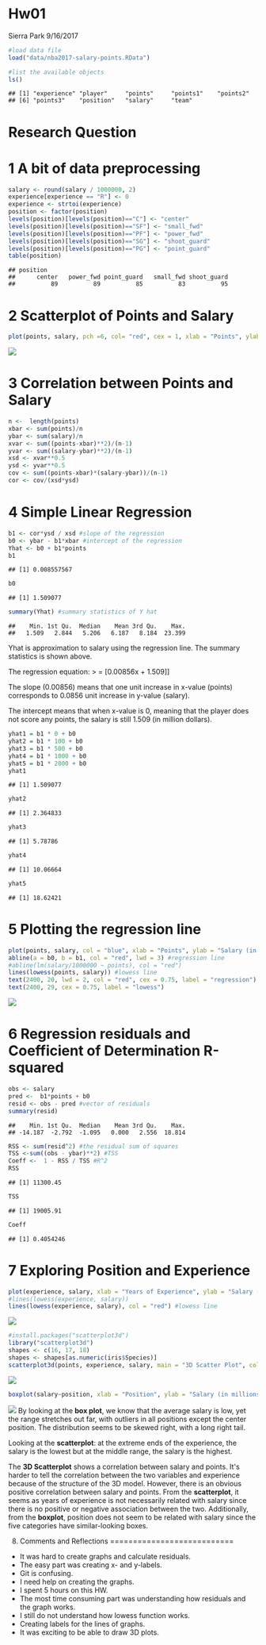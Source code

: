Hw01
================
Sierra Park
9/16/2017

``` r
#load data file
load("data/nba2017-salary-points.RData")

#list the available objects
ls()
```

    ## [1] "experience" "player"     "points"     "points1"    "points2"   
    ## [6] "points3"    "position"   "salary"     "team"

Research Question
=================

1 A bit of data preprocessing
=============================

``` r
salary <- round(salary / 1000000, 2)
experience[experience == "R"] <- 0
experience <- strtoi(experience)
position <- factor(position)
levels(position)[levels(position)=="C"] <- "center"
levels(position)[levels(position)=="SF"] <- "small_fwd"
levels(position)[levels(position)=="PF"] <- "power_fwd"
levels(position)[levels(position)=="SG"] <- "shoot_guard"
levels(position)[levels(position)=="PG"] <- "point_guard"
table(position)
```

    ## position
    ##      center   power_fwd point_guard   small_fwd shoot_guard 
    ##          89          89          85          83          95

2 Scatterplot of Points and Salary
==================================

``` r
plot(points, salary, pch =6, col= "red", cex = 1, xlab = "Points", ylab = "Salary (in millions)", main = "Scatterplot of Points and Salary")
```

![](hw01-sierra-park_files/figure-markdown_github-ascii_identifiers/unnamed-chunk-3-1.png)

3 Correlation between Points and Salary
=======================================

``` r
n <-  length(points)
xbar <- sum(points)/n
ybar <- sum(salary)/n
xvar <- sum((points-xbar)**2)/(n-1)
yvar <- sum((salary-ybar)**2)/(n-1)
xsd <- xvar**0.5
ysd <- yvar**0.5
cov <- sum((points-xbar)*(salary-ybar))/(n-1)
cor <- cov/(xsd*ysd)
```

4 Simple Linear Regression
==========================

``` r
b1 <- cor*ysd / xsd #slope of the regression
b0 <- ybar - b1*xbar #intercept of the regression
Yhat <- b0 + b1*points
b1
```

    ## [1] 0.008557567

``` r
b0
```

    ## [1] 1.509077

``` r
summary(Yhat) #summary statistics of Y hat
```

    ##    Min. 1st Qu.  Median    Mean 3rd Qu.    Max. 
    ##   1.509   2.844   5.206   6.187   8.184  23.399

Yhat is approximation to salary using the regression line. The summary statistics is shown above.

The regression equation: &gt; = \[0.00856x + 1.509\]\]

The slope (0.00856) means that one unit increase in x-value (points) corresponds to 0.0856 unit increase in y-value (salary).

The intercept means that when x-value is 0, meaning that the player does not score any points, the salary is still 1.509 (in million dollars).

``` r
yhat1 = b1 * 0 + b0
yhat2 = b1 * 100 + b0
yhat3 = b1 * 500 + b0
yhat4 = b1 * 1000 + b0
yhat5 = b1 * 2000 + b0
yhat1
```

    ## [1] 1.509077

``` r
yhat2
```

    ## [1] 2.364833

``` r
yhat3
```

    ## [1] 5.78786

``` r
yhat4
```

    ## [1] 10.06664

``` r
yhat5
```

    ## [1] 18.62421

5 Plotting the regression line
==============================

``` r
plot(points, salary, col = "blue", xlab = "Points", ylab = "Salary (in millions)", main = "Regression and Lowess lines")
abline(a = b0, b = b1, col = "red", lwd = 3) #regression line
#abline(lm(salary/1000000 ~ points), col = "red")
lines(lowess(points, salary)) #lowess line
text(2400, 20, lwd = 2, col = "red", cex = 0.75, label = "regression")
text(2400, 29, cex = 0.75, label = "lowess")
```

![](hw01-sierra-park_files/figure-markdown_github-ascii_identifiers/unnamed-chunk-8-1.png)

6 Regression residuals and Coefficient of Determination R-squared
=================================================================

``` r
obs <- salary
pred <-  b1*points + b0
resid <- obs - pred #vector of residuals
summary(resid)  
```

    ##    Min. 1st Qu.  Median    Mean 3rd Qu.    Max. 
    ## -14.187  -2.792  -1.095   0.000   2.556  18.814

``` r
RSS <- sum(resid^2) #the residual sum of squares 
TSS <-sum((obs - ybar)**2) #TSS
Coeff <-  1 - RSS / TSS #R^2
RSS
```

    ## [1] 11300.45

``` r
TSS
```

    ## [1] 19005.91

``` r
Coeff
```

    ## [1] 0.4054246

7 Exploring Position and Experience
===================================

``` r
plot(experience, salary, xlab = "Years of Experience", ylab = "Salary (in millions)", main = "Scatterplot with lowess smooth")
#lines(lowess(experience, salary))
lines(lowess(experience, salary), col = "red") #lowess line
```

![](hw01-sierra-park_files/figure-markdown_github-ascii_identifiers/unnamed-chunk-10-1.png)

``` r
#install.packages("scatterplot3d")
library("scatterplot3d")
shapes <- c(16, 17, 18)
shapes <- shapes[as.numeric(iris$Species)]
scatterplot3d(points, experience, salary, main = "3D Scatter Plot", color = "red")
```

![](hw01-sierra-park_files/figure-markdown_github-ascii_identifiers/unnamed-chunk-11-1.png)

``` r
boxplot(salary~position, xlab = "Position", ylab = "Salary (in millions)")
```

![](hw01-sierra-park_files/figure-markdown_github-ascii_identifiers/unnamed-chunk-12-1.png) By looking at the **box plot**, we know that the average salary is low, yet the range stretches out far, with outliers in all positions except the center position. The distribution seems to be skewed right, with a long right tail.

Looking at the **scatterplot**: at the extreme ends of the experience, the salary is the lowest but at the middle range, the salary is the highest.

The **3D Scatterplot** shows a correlation between salary and points. It's harder to tell the correlation between the two variables and experience because of the structure of the 3D model. However, there is an obvious positive correlation between salary and points. From the **scatterplot**, it seems as years of experience is not necessarily related with salary since there is no positive or negative association between the two. Additionally, from the **boxplot**, position does not seem to be related with salary since the five categories have similar-looking boxes.

8. Comments and Reflections
===========================

-   It was hard to create graphs and calculate residuals.
-   The easy part was creating x- and y-labels.
-   Git is confusing.
-   I need help on creating the graphs.
-   I spent 5 hours on this HW.
-   The most time consuming part was understanding how residuals and the graph works.
-   I still do not understand how lowess function works.
-   Creating labels for the lines of graphs.
-   It was exciting to be able to draw 3D plots.
